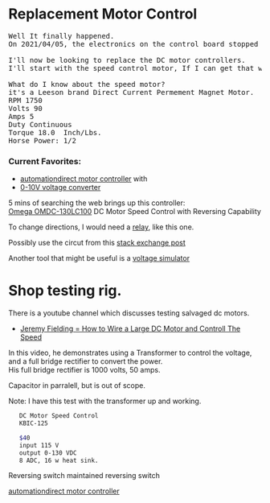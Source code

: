 # Replacement Motor Control

<pre>
Well It finally happened.
On 2021/04/05, the electronics on the control board stopped functioning.  

I'll now be looking to replace the DC motor controllers.  
I'll start with the speed control motor, If I can get that working, I'll proceed to the incline motor.  

What do I know about the speed motor?
it's a Leeson brand Direct Current Permement Magnet Motor.  
RPM 1750
Volts 90
Amps 5
Duty Continuous
Torque 18.0  Inch/Lbs. 
Horse Power: 1/2 
</pre>


### Current Favorites: 

  - [automationdirect motor controller]
with
  - [0-10V voltage converter]


5 mins of searching the web brings up this controller: <br/>
[Omega OMDC-130LC100] DC Motor Speed Control with Reversing Capability

To change directions, I would need a [relay], like this one.

Possibly use the circut from this [stack exchange post]

Another tool that might be useful is a [voltage simulator]

# Shop testing rig.  
There is a youtube channel which discusses testing salvaged dc motors.  
  - [Jeremy Fielding = How to Wire a Large DC Motor and Controll The Speed]

In this video, he demonstrates using a Transformer to control the voltage, and a full bridge rectifier to convert the power.  
His full bridge rectifier is 1000 volts, 50 amps.  

Capacitor in parralell, but is out of scope. 

Note: I have this test with the transformer up and working. 

```sh 
   DC Motor Speed Control
   KBIC-125

   $40
   input 115 V
   output 0-130 VDC
   8 ADC, 16 w heat sink.
```


Reversing switch
maintained reversing switch

[automationdirect motor controller]

<!-- Links -->
[Omega OMDC-130LC100]: https://www.omega.com/en-us/control-monitoring/motion-and-position/speed-controllers/omdc-130-series/p/OMDC-130LC100
[relay]: https://wiki.seeedstudio.com/Grove-SPDT_Relay_30A/#:~:text=The%20SPDT%20Relay(30A)%20is,normally%20closed%20terminal%20have%20continuity.

[voltage simulator]: https://plctools.com/analog-simulator-and-generator-with-lcd-0-10vdc-and-4-20ma/?gclid=CjwKCAjwjbCDBhAwEiwAiudBywzPKOBNzkBl22vg_1nG8vt0JkSl3Sjt2C_kO1iiuhbrtrwZ3A0K1hoClDMQAvD_BwE

[stack exchange post]:https://electronics.stackexchange.com/questions/425653/amplifier-for-10v-led-dimmer-control-using-raspberry-pi

[Jeremy Fielding = How to Wire a Large DC Motor and Controll The Speed]: https://www.youtube.com/watch?v=ASywVBU0ZwE

[automationdirect motor controller]: https://www.automationdirect.com/adc/shopping/catalog/drives_-a-_soft_starters/dc_drives/high_voltage_(%3E_50v)/open_frame_-z-_reversing/gsd7-120-10cr30

[0-10V voltage converter]: http://www.icstation.com/voltage-converter-module-adjustable-converter-power-module-digital-analog-signal-p-12498.html?aid=372
